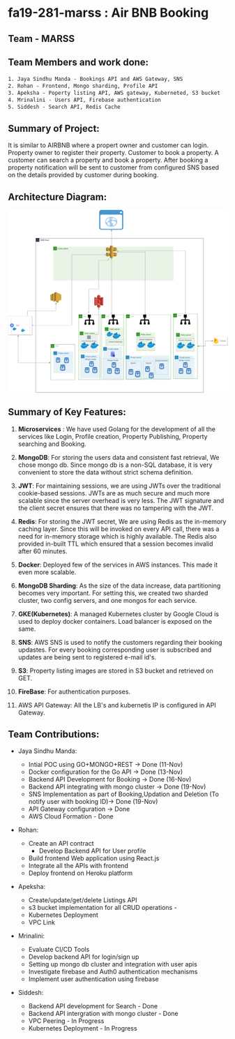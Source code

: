 # fa19-281-marss : Air BNB Booking

## Team - MARSS

## Team Members and work done:
         
    1. Jaya Sindhu Manda - Bookings API and AWS Gateway, SNS
    2. Rohan - Frontend, Mongo sharding, Profile API
    3. Apeksha - Poperty listing API, AWS gateway, Kuberneted, S3 bucket
    4. Mrinalini - Users API, Firebase authentication
    5. Siddesh - Search API, Redis Cache

## Summary of Project:
It is similar to AIRBNB where a propert owner and customer can login. Property owner to register their property. Customer to book a property. A customer can search a property and book a property. After booking a property notification will be sent to customer from configured SNS based on the details provided by customer during booking.

## Architecture Diagram:
![alt text](281Diagram3.png)


## Summary of Key Features:
1. **Microservices** : We have used Golang for the development of all the services like Login, Profile creation, Property Publishing, Property searching and Booking.

2. **MongoDB**: For storing the users data and consistent fast retrieval, We chose mongo db. Since mongo db is a non-SQL database, it is very convenient to store the data without strict schema definition.

3. **JWT**: For maintaining sessions, we are using JWTs over the traditional cookie-based sessions. JWTs are as much secure and much more scalable since the server overhead is very less. The JWT signature and the client secret ensures that there was no tampering with the JWT.

4. **Redis**: For storing the JWT secret, We are using Redis as the in-memory caching layer. Since this will be invoked on every API call, there was a need for in-memory storage which is highly available. The Redis also provided in-built TTL which ensured that a session becomes invalid after 60 minutes.

5. **Docker**: Deployed few of the services in AWS instances. This made it even more scalable.

6. **MongoDB Sharding**: As the size of the data increase, data partitioning becomes very important. For setting this, we created two sharded cluster, two config servers, and one mongos for each service.

7. **GKE(Kubernetes)**: A managed Kubernetes cluster by Google Cloud is used to deploy docker containers. Load balancer is exposed on the same.

8. **SNS**: AWS SNS is used to notify the customers regarding their booking updastes. For every booking corresponding user is subscribed and updates are being sent to registered e-mail id's.

9. **S3**: Property listing images are stored in S3 bucket and retrieved on GET.

10. **FireBase**: For authentication purposes.

11. AWS API Gateway: All the LB's and kubernetis IP is configured in API Gateway.

## Team Contributions:

- Jaya Sindhu Manda:
	- Intial POC using GO+MONGO+REST -> Done (11-Nov)
	- Docker configuration for the Go API -> Done (13-Nov)
	- Backend API Development for Booking -> Done (16-Nov)
	- Backend API integrating with mongo cluster -> Done (19-Nov)
	- SNS Implementation as part of Booking,Updation and Deletion (To notify user with booking ID)-> Done (19-Nov)
	- API Gateway configuration -> Done
	- AWS Cloud Formation - Done
         
 - Rohan:
	- Create an API contract
         - Develop Backend API for User profile
	- Build frontend Web application using React.js
	- Integrate all the APIs with frontend 
	- Deploy frontend on Heroku platform
         
- Apeksha:
	- Create/update/get/delete Listings API
	- s3 bucket implementation for all CRUD operations -
	- Kubernetes Deployment 
	- VPC Link	

- Mrinalini:
	- Evaluate CI/CD Tools 
	- Develop backend API for login/sign up	
	- Setting up mongo db cluster and integration with user apis
	- Investigate firebase and Auth0 authentication mechanisms
	- Implement user authentication using firebase 

- Siddesh:
	- Backend API development for Search - Done
	- Backend API intergration with mongo cluster - Done
	- VPC Peering - In Progress
	- Kubernetes Deployment - In Progress


